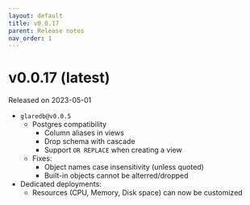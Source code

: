 ```yaml
---
layout: default
title: v0.0.17
parent: Release notes
nav_order: 1
---
```


<!-- markdownlint-disable title-case-style -->

# v0.0.17 (latest)

Released on 2023-05-01

<!-- markdownlint-enable title-case-style -->

- `glaredb@v0.0.5`
  - Postgres compatibility
    - Column aliases in views
    - Drop schema with cascade
    - Support `OR REPLACE` when creating a view
  - Fixes:
    - Object names case insensitivity (unless quoted)
    - Built-in objects cannot be alterred/dropped
- Dedicated deployments:
  - Resources (CPU, Memory, Disk space) can now be customized
